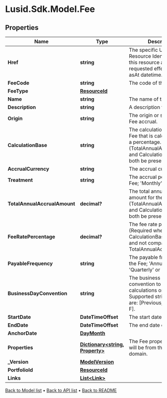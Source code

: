 # Lusid.Sdk.Model.Fee

## Properties

Name | Type | Description | Notes
------------ | ------------- | ------------- | -------------
**Href** | **string** | The specific Uniform Resource Identifier (URI) for this resource at the requested effective and asAt datetime. | [optional] 
**FeeCode** | **string** | The code of the Fee. | [optional] 
**FeeType** | [**ResourceId**](ResourceId.md) |  | 
**Name** | **string** | The name of the Fee. | 
**Description** | **string** | A description for the Fee. | [optional] 
**Origin** | **string** | The origin or source of the Fee accrual. | [optional] 
**CalculationBase** | **string** | The calculation base for the Fee that is calculated using a percentage. (TotalAnnualAccrualAmount and CalculationBase cannot both be present) | [optional] 
**AccrualCurrency** | **string** | The accrual currency. | 
**Treatment** | **string** | The accrual period of the Fee; &#39;Monthly&#39; or &#39;Daily&#39;. | 
**TotalAnnualAccrualAmount** | **decimal?** | The total annual accrued amount for the Fee. (TotalAnnualAccrualAmount and CalculationBase cannot both be present) | [optional] 
**FeeRatePercentage** | **decimal?** | The fee rate percentage. (Required when CalculationBase is present and not compatible with TotalAnnualAccrualAmount) | [optional] 
**PayableFrequency** | **string** | The payable frequency for the Fee; &#39;Annually&#39;, &#39;Quarterly&#39; or &#39;Monthly&#39;. | 
**BusinessDayConvention** | **string** | The business day convention to use for Fee calculations on weekends. Supported string values are: [Previous, P, Following, F]. | 
**StartDate** | **DateTimeOffset** | The start date of the Fee. | 
**EndDate** | **DateTimeOffset** | The end date of the Fee. | [optional] 
**AnchorDate** | [**DayMonth**](DayMonth.md) |  | [optional] 
**Properties** | [**Dictionary&lt;string, Property&gt;**](Property.md) | The Fee properties. These will be from the &#39;Fee&#39; domain. | [optional] 
**_Version** | [**ModelVersion**](ModelVersion.md) |  | [optional] 
**PortfolioId** | [**ResourceId**](ResourceId.md) |  | [optional] 
**Links** | [**List&lt;Link&gt;**](Link.md) |  | [optional] 

[Back to Model list](../README.md#documentation-for-models) &#8226; [Back to API list](../README.md#documentation-for-api-endpoints) &#8226; [Back to README](../README.md)

